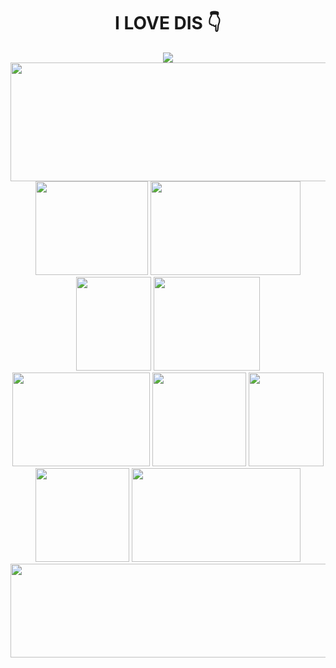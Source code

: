 <h1 align="center">
   I LOVE DIS 👇
</h1>

<div align="center">
 <img src="./momo.gif"/>
</div>

<div align="center">
  <img src="https://c.tenor.com/1na2F_ub4iEAAAAd/tenor.gif
  " style="width: 560; height: 190px; object-fit: cover;">

  <img src="https://c.tenor.com/EDFLiCjUleMAAAAC/tenor.gif" style="width: 180px; height: 150px; object-fit: cover;">
  <img src="https://c.tenor.com/uOthlSlv9RoAAAAd/tenor.gif" style="width: 240px; height: 150px; object-fit: cover;">
  <img src="https://c.tenor.com/qVV6pXxe1QwAAAAd/tenor.gif" style="width: 120px; height: 150px; object-fit: cover;">

  <img src="https://c.tenor.com/JoPQD4yJvSwAAAAd/tenor.gif" style="width: 170px; height: 150px; object-fit: cover;">
  <img src="https://c.tenor.com/IDPw02G6-L0AAAAd/tenor.gif" style="width: 220px; height: 150px; object-fit: cover;">
  <img src="https://c.tenor.com/YtHqDp1PzXUAAAAd/tenor.gif" style="width: 150px; height: 150px; object-fit: cover;">

  <img src="https://c.tenor.com/-GF3vJb4k60AAAAd/tenor.gif" style="width: 120px; height: 150px; object-fit: cover;">
  <img src="https://c.tenor.com/jZeKrLDWLKsAAAAd/tenor.gif" style="width: 150px; height: 150px; object-fit: cover;">
  <img src="https://c.tenor.com/BT_RtVZ6MUUAAAAd/tenor.gif" style="width: 270px; height: 150px; object-fit: cover;">

  <img src="https://64.media.tumblr.com/1770bd20bc5e742d7b81bd1eb309a12f/ae0f63abb9c7a983-1e/s540x810/9e4ca32fa7032964b51fe2c6b47f80556c0bba3c.gif" style="width: 3000px; height: 150px; object-fit: cover;">
</div>

<br>

<!-- <div align="center">
  <h3>Listen to my favorite tracks 🎧</h3>
  <a href="https://github.com/kittinan/spotify-github-profile">
    <img src="https://spotify-github-profile.kittinanx.com/api/view?uid=xfh2gj98yefngjy8h67m0l80c&cover_image=true&theme=default&show_offline=false&background_color=121212&interchange=false" alt="Spotify Profile">
  </a>
</div> -->

<br>

<!-- Optional visitor counter (commented out) -->
<!-- ![Visitor](https://count.getloli.com/get/@:hansfigo) -->
